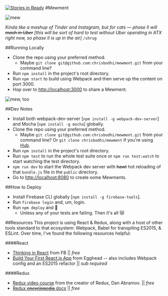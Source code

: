 [![Stories in Ready](https://badge.waffle.io/chrisbodhi/mewment.png?label=ready&title=Ready)](https://waffle.io/chrisbodhi/mewment)
#Mewment

![mew](http://www.glossophilia.org/wp-content/uploads/catmew.jpg)

_Kinda like a mashup of Tinder and Instagram, but for cats &mdash; phase II will ~~mash in Uber~~ [this will be sort of hard to test without Uber operating in ATX right now, so phase II is up in the air]_ `/shrug`

##Running Locally
- Clone the repo using your preferred method.
  - Maybe `git clone git@github.com:chrisbodhi/mewment.git` from your command line?
- Run `npm install` in the project's root directory.
- Run `npm start` to build using Webpack and then serve up the content on port 3000.
- Hop over to [http://localhost:3000](http://localhost:3000) to share a Mewment.

![mew, too](https://s-media-cache-ak0.pinimg.com/736x/e6/f9/65/e6f9651fc851ac860c60af7dee79c26a.jpg)

##Dev Notes
- Install both webpack-dev-server [`npm install -g webpack-dev-server`] and Mocha [`npm install -g mocha`] globally.
- Clone the repo using your preferred method.
  - Maybe `git clone git@github.com:chrisbodhi/mewment.git` from your command line? Or `git clone chrisbodhi/mewment` if you're using [Hub](https://hub.github.com).
- Run `npm install` in the project's root directory.
- Run `npm test` to run the whole test suite once or `npm run test:watch` to start watching the test directory.
- `npm run dev` to start the Webpack dev server with ~~hawt~~ hot reloading of that `bundle.js` file in the `public` directory.
- Go to [http://localhost:8080](http://localhost:8080) to create some Mewments.

##How to Deploy
- Install Firebase CLI globally [`npm install -g firebase-tools`].
- Run `firebase login` and, um, login.
- Run `npm deploy` and :tada:
  - Unless any of your tests are failing. Then it's all 😿

##Resources
This project is using React &amp; Redux, along with a host of other tools standard to that ecosystem: Webpack, Babel for transpiling ES2015, &amp; ESLint. Over time, I've found the following resources helpful:

####React
- [Thinking in React](https://facebook.github.io/react/docs/thinking-in-react.html) from FB || _free_
- [Build Your First React.js App](https://egghead.io/series/build-your-first-react-js-application) from Egghead -- also includes Webpack config and an ES2015 refactor || _sub required_

####Redux
- [Redux video course](https://egghead.io/series/getting-started-with-redux) from the creator of Redux, Dan Abramov. || _free_
- [Redux ~~encyclopedia~~ docs](http://redux.js.org/docs/basics/index.html) || _free_
